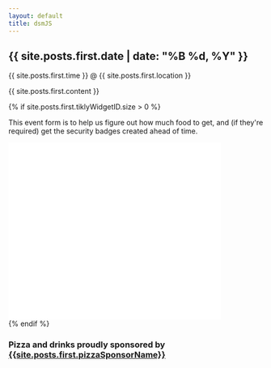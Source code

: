 ```yaml
---
layout: default
title: dsmJS
---
```


<h2 itemprop="startDate" content="{{ site.posts.first.date | date: "%Y-%m-%d" }}">{{ site.posts.first.date | date: "%B %d, %Y" }}</h2>
<p>{{ site.posts.first.time }} @ {{ site.posts.first.location }}</p>

{{ site.posts.first.content }}

{% if site.posts.first.tiklyWidgetID.size > 0 %}
<div class="tickly">
	<p>This event form is to help us figure out how much food to get, and (if they're required) get the security badges created ahead of time.</p>
	<div class="text-center">
		<iframe name='tiklet' scrolling='no' id='{{site.posts.first.tiklyWidgetID}}' style='height:350px;width:420px;background-color: transparent;' frameborder='0' src='{{site.posts.first.tiklyWidgetURL}}'></iframe>
	</div>
</div>
{% endif %}

<h3>Pizza and drinks proudly sponsored by <a href="{{site.posts.first.pizzaSponsorSite}}">{{site.posts.first.pizzaSponsorName}}</a></h3>